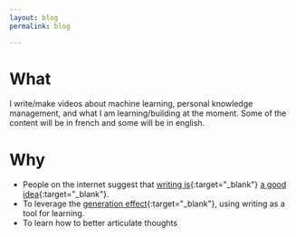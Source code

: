 ```yaml
---
layout: blog
permalink: blog

---
```

# What

I  write/make videos about machine learning, personal knowledge management, and what I am learning/building at the moment. Some of the content will be in french and some will be in english.

# Why

* People on the internet suggest that [writing is](https://guzey.com/personal/why-have-a-blog/){:target="_blank"} [a good idea](https://twitter.com/patio11/status/1290854152277389313){:target="_blank"}.
* To leverage the [generation effect](https://en.wikipedia.org/wiki/Generation_effect){:target="_blank"}, using writing as a tool for learning.
* To learn how to better articulate thoughts